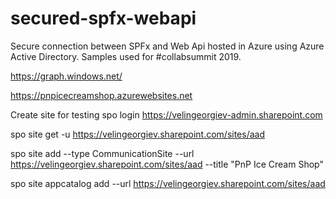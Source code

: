 # secured-spfx-webapi
Secure connection between SPFx and Web Api hosted in Azure using Azure Active Directory. Samples used for #collabsummit 2019.


https://graph.windows.net/


https://pnpicecreamshop.azurewebsites.net


Create site for testing
spo login https://velingeorgiev-admin.sharepoint.com

spo site get -u https://velingeorgiev.sharepoint.com/sites/aad

spo site add --type CommunicationSite --url https://velingeorgiev.sharepoint.com/sites/aad --title "PnP Ice Cream Shop"

spo site appcatalog add --url https://velingeorgiev.sharepoint.com/sites/aad